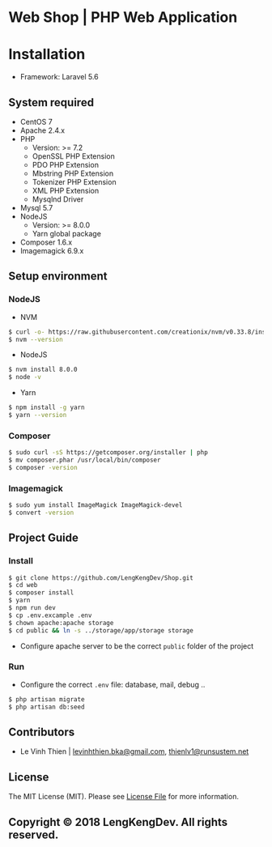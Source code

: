 # Web Shop | PHP Web Application

# Installation

* Framework: Laravel 5.6

## System required
- CentOS 7
- Apache 2.4.x
- PHP
    - Version: >= 7.2
    - OpenSSL PHP Extension
    - PDO PHP Extension
    - Mbstring PHP Extension
    - Tokenizer PHP Extension
    - XML PHP Extension
    - Mysqlnd Driver
- Mysql 5.7
- NodeJS
    - Version: >= 8.0.0
    - Yarn global package
- Composer 1.6.x
- Imagemagick 6.9.x

## Setup environment

### NodeJS

* NVM 

```bash
$ curl -o- https://raw.githubusercontent.com/creationix/nvm/v0.33.8/install.sh | bash
$ nvm --version
```
* NodeJS

```bash
$ nvm install 8.0.0
$ node -v
```
    
* Yarn

```bash
$ npm install -g yarn
$ yarn --version
```
    
### Composer

```bash
$ sudo curl -sS https://getcomposer.org/installer | php
$ mv composer.phar /usr/local/bin/composer
$ composer -version
```

### Imagemagick

```bash
$ sudo yum install ImageMagick ImageMagick-devel
$ convert -version
```
    
## Project Guide

### Install

```bash
$ git clone https://github.com/LengKengDev/Shop.git
$ cd web
$ composer install
$ yarn
$ npm run dev
$ cp .env.excample .env
$ chown apache:apache storage
$ cd public && ln -s ../storage/app/storage storage
```
* Configure apache server to be the correct `public` folder of the project

### Run

* Configure the correct `.env` file: database, mail, debug ..

```bash
$ php artisan migrate
$ php artisan db:seed
```

## Contributors

* Le Vinh Thien | [levinhthien.bka@gmail.com](levinhthien.bka@gmail.com), [thienlv1@runsustem.net](thienlv1@runsustem.net)

## License

The MIT License (MIT). Please see [License File](./LICENSE) for more information.

## Copyright © 2018 LengKengDev. All rights reserved.
